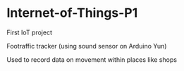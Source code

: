 # Internet-of-Things-P1
First IoT project

Footraffic tracker (using sound sensor on Arduino Yun)

Used to record data on movement within places like shops
